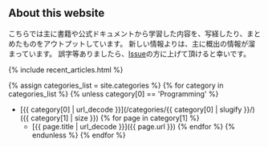 ## About this website

こちらでは主に書籍や公式ドキュメントから学習した内容を、写経したり、まとめたものをアウトプットしています。
新しい情報よりは、主に概出の情報が溜まっています。
誤字等ありましたら、[Issue](https://github.com/tanish-kr/learning-log/issues)の方に上げて頂けると幸いです。

{% include recent_articles.html %}

{% assign categories_list = site.categories %}
{% for category in categories_list %}
{% unless category[0] == 'Programming' %}
- [{{ category[0] | url_decode }}](/categories/{{ category[0] | slugify }}/) ({{ category[1] | size }})
  {% for page in category[1] %}
  - [{{ page.title | url_decode }}]({{ page.url }})
  {% endfor %}
{% endunless %}
{% endfor %}
